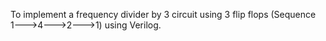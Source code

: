 To implement a frequency divider by 3 circuit using 3 flip flops (Sequence 1--->4--->2--->1) using Verilog.
